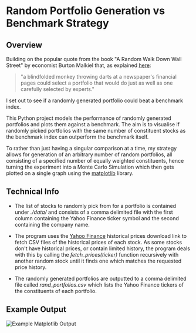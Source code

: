 # Random Portfolio Generation vs Benchmark Strategy

## Overview

Building on the popular quote from the book "A Random Walk Down Wall Street" by economist Burton Malkiel that, as explained [here](http://www.automaticfinances.com/monkey-stock-picking/):

> "a blindfolded monkey throwing darts at a newspaper's financial pages could select a portfolio that would do just as well as one carefully selected by experts."

I set out to see if a randomly generated portfolio could beat a benchmark index.

This Python project models the performance of randomly generated portfolios and plots them against a benchmark. The aim is to visualise if randomly picked portfolios with the same number of constituent stocks as the benchmark index can outperform the benchmark itself.

To rather than just having a singular comparison at a time, my strategy allows for generation of an arbitrary number of random portfolios, all consisting of a specified number of equally weighted constituents, hence turning the experiment into a Monte Carlo Simulation which then gets plotted on a single graph using the [matplotlib](http://matplotlib.org/) library.

## Technical Info

* The list of stocks to randomly pick from for a portfolio is contained under _./data/_ and consists of a comma delimited file with the first column containing the Yahoo Finance ticker symbol and the second containing the company name.

* The program uses the [Yahoo Finance](https://finance.yahoo.com/) historical prices download link to fetch CSV files of the historical prices of each stock. As some stocks don't have historical prices, or contain limited history, the program deals with this by calling the _fetch\_prices(ticker)_ function recursively with another random stock until it finds one which matches the requested price history.

* The randomly generated portfolios are outputted to a comma delimited file called _rand\_portfolios.csv_ which lists the Yahoo Finance tickers of the constituents of each portfolio.

## Example Output
![Example Matplotlib Output](https://raw.githubusercontent.com/jaungiers/Random-Portfolio-vs-Benchmark-Strategy/master/example_run_graph_output.png)